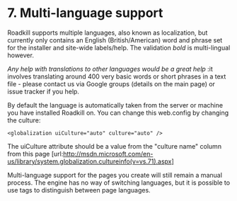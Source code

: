 # 7. Multi-language support

Roadkill supports multiple languages, also known as localization, but currently only contains an English (British/American) word and phrase set for the installer and site-wide labels/help. The validation *bold* is multi-lingual however.

*Any help with translations to other languages would be a great help* :it involves translating around 400 very basic words or short phrases in a text file - please contact us via Google groups (details on the main page) or issue tracker if you help.

By default the language is automatically taken from the server or machine you have installed Roadkill on. You can change this web.config by changing the culture:

    <globalization uiCulture="auto" culture="auto" />

The uiCulture attribute should be a value from the "culture name" column from this page [url:http://msdn.microsoft.com/en-us/library/system.globalization.cultureinfo(v=vs.71).aspx]

Multi-language support for the pages you create will still remain a manual process. The engine has no way of switching languages, but it is possible to use tags to distinguish between page languages.
<div style="page-break-after:always"></div>